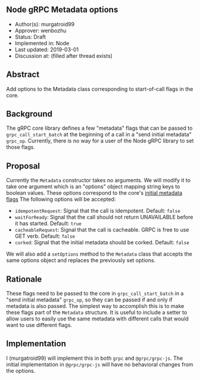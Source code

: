 Node gRPC Metadata options
----
* Author(s): murgatroid99
* Approver: wenbozhu
* Status: Draft
* Implemented in: Node
* Last updated: 2019-03-01
* Discussion at: <google group thread> (filled after thread exists)

## Abstract

Add options to the Metadata class corresponding to start-of-call flags in the core.

## Background

The gRPC core library defines a few "metadata" flags that can be passed to `grpc_call_start_batch` at the beginning of a call in a "send initial metadata" `grpc_op`. Currently, there is no way for a user of the Node gRPC library to set those flags.

## Proposal

Currently the `Metadata` constructor takes no arguments. We will modify it to take one argument which is an "options" object mapping string keys to boolean values. These options correspond to the core's [initial metadata flags](https://github.com/grpc/grpc/blob/a4b8667de96f8be14236a7312dca52c492a6d159/include/grpc/impl/codegen/grpc_types.h#L432) The following options will be accepted:

 - `idempotentRequest`: Signal that the call is idempotent. Default: `false`
 - `waitForReady`: Signal that the call should not return UNAVAILABLE before it has started. Default: `true`
 - `cacheableRequest`: Signal that the call is cacheable. GRPC is free to use GET verb. Default: `false`
 - `corked`: Signal that the initial metadata should be corked. Default: `false`

We will also add a `setOptions` method to the `Metadata` class that accepts the same options object and replaces the previously set options.

## Rationale

These flags need to be passed to the core in `grpc_call_start_batch` in a "send initial metadata" `grpc_op`, so they can be passed if and only if metadata is also passed. The simplest way to accomplish this is to make these flags part of the `Metadata` structure. It is useful to include a setter to allow users to easily use the same metadata with different calls that would want to use different flags.


## Implementation

I (murgatroid99) will implement this in both `grpc` and `@grpc/grpc-js`. The initial implementation in `@grpc/grpc-js` will have no behavioral changes from the options.
